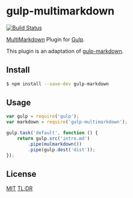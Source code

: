 # gulp-multimarkdown

[![Build Status](https://travis-ci.org/jjlharrison/gulp-multimarkdown.svg?branch=master)](https://travis-ci.org/jjlharrison/gulp-multimarkdown)

[MultiMarkdown](http://fletcherpenney.net/multimarkdown/) Plugin for [Gulp](http://gulpjs.com).

This plugin is an adaptation of [gulp-markdown](https://github.com/sindresorhus/gulp-markdown).

## Install

```bash
$ npm install --save-dev gulp-markdown
```


## Usage

```js
var gulp = require('gulp');
var markdown = require('gulp-multimarkdown');

gulp.task('default', function () {
	return gulp.src('intro.md')
		.pipe(mulmarkdown())
		.pipe(gulp.dest('dist'));
});
```


## License

[MIT](http://opensource.org/licenses/MIT) [TL;DR](https://tldrlegal.com/license/mit-license)